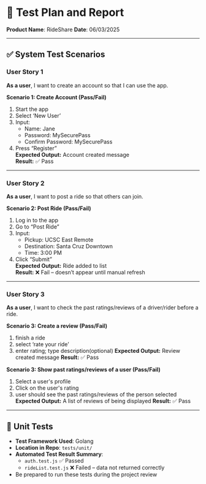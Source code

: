 # 🧪 Test Plan and Report  
**Product Name**: RideShare
**Date**: 06/03/2025

---

## ✅ System Test Scenarios

### User Story 1  
**As a user**, I want to create an account so that I can use the app.

**Scenario 1: Create Account (Pass/Fail)**  
1. Start the app  
2. Select ‘New User’  
3. Input:  
   - Name: Jane  
   - Password: MySecurePass  
   - Confirm Password: MySecurePass  
4. Press “Register”  
**Expected Output:** Account created message  
**Result:** ✅ Pass  

---

### User Story 2  
**As a user**, I want to post a ride so that others can join.

**Scenario 2: Post Ride (Pass/Fail)**  
1. Log in to the app  
2. Go to “Post Ride”  
3. Input:
   - Pickup: UCSC East Remote  
   - Destination: Santa Cruz Downtown  
   - Time: 3:00 PM  
4. Click “Submit”  
**Expected Output:** Ride added to list  
**Result:** ❌ Fail – doesn’t appear until manual refresh  

---

### User Story 3  
**As a user**, I want to check the past ratings/reviews of a driver/rider before a ride.

**Scenario 3: Create a review (Pass/Fail)**
1. finish a ride
2. select ‘rate your ride’
3. enter rating; type description(optional) 
**Expected Output:** Review created message
**Result:** ✅ Pass 

**Scenario 3: Show past ratings/reviews of a user (Pass/Fail)**  
1. Select a user's profile
2. Click on the user's rating
3. user should see the past ratings/reviews of the person selected
**Expected Output:** A list of reviews of being displayed
**Result:** ✅ Pass 

---

## 🧪 Unit Tests

- **Test Framework Used**: Golang
- **Location in Repo**: `tests/unit/`  
- **Automated Test Result Summary**:
  - `auth.test.js` ✅ Passed  
  - `rideList.test.js` ❌ Failed – data not returned correctly  
- Be prepared to run these tests during the project review

